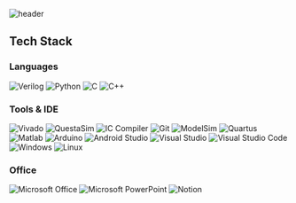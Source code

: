 ![header](https://capsule-render.vercel.app/api?type=waving&color=000000&height=300&section=header&text=Welcome%20to%20xylo's%20github.&fontSize=50&fontColor=FFD700)

## Tech Stack
### Languages
![Verilog](https://img.shields.io/badge/Verilog-734F96?style=for-the-badge&logoColor=white)
![Python](https://img.shields.io/badge/Python-3776AB?style=for-the-badge&logo=python&logoColor=white)
![C](https://img.shields.io/badge/C-A8B9CC?style=for-the-badge&logo=c&logoColor=white)
![C++](https://img.shields.io/badge/C++-00599C?style=for-the-badge&logo=cplusplus&logoColor=white)

### Tools & IDE
![Vivado](https://img.shields.io/badge/Vivado-FFB81C?style=for-the-badge&logoColor=white)
![QuestaSim](https://img.shields.io/badge/QuestaSim-009999?style=for-the-badge&logo=siemens&logoColor=white&logoWidth=30)
![IC Compiler](https://img.shields.io/badge/IC%20Compiler-8C1932?style=for-the-badge&logoColor=white)
![Git](https://img.shields.io/badge/Git-F05032?style=for-the-badge&logo=git&logoColor=white)
![ModelSim](https://img.shields.io/badge/ModelSim-007ACC?style=for-the-badge&logoColor=white&logo=#0071C5)
![Quartus](https://img.shields.io/badge/Quartus-0071C5?style=for-the-badge&logo=intel&logoColor=white)
![Matlab](https://img.shields.io/badge/MATLAB-0076A8?style=for-the-badge&logo=mathworks&logoColor=white)
![Arduino](https://img.shields.io/badge/Arduino-00979D?style=for-the-badge&logo=arduino&logoColor=white)
![Android Studio](https://img.shields.io/badge/Android%20Studio-3DDC84?style=for-the-badge&logo=androidstudio&logoColor=white)
![Visual Studio](https://img.shields.io/badge/Visual%20Studio-5C2D91?style=for-the-badge&logo=visualstudio&logoColor=white)
![Visual Studio Code](https://img.shields.io/badge/Visual%20Studio%20Code-007ACC?style=for-the-badge&logo=visualstudiocode&logoColor=white)
![Windows](https://img.shields.io/badge/Windows-0078D6?style=for-the-badge&logo=windows&logoColor=white)
![Linux](https://img.shields.io/badge/Linux-FCC624?style=for-the-badge&logo=linux&logoColor=black)

### Office
![Microsoft Office](https://img.shields.io/badge/Microsoft%20Office-D83B01?style=for-the-badge&logo=microsoftoffice&logoColor=white)
![Microsoft PowerPoint](https://img.shields.io/badge/Microsoft%20PowerPoint-B7472A?style=for-the-badge&logo=microsoftpowerpoint&logoColor=white)
![Notion](https://img.shields.io/badge/Notion-000000?style=for-the-badge&logo=notion&logoColor=white)


<!--
**dlwnstlr1010/dlwnstlr1010** is a ✨ _special_ ✨ repository because its `README.md` (this file) appears on your GitHub profile.

Here are some ideas to get you started:

- 🔭 I’m currently working on ...
- 🌱 I’m currently learning ...
- 👯 I’m looking to collaborate on ...
- 🤔 I’m looking for help with ...
- 💬 Ask me about ...
- 📫 How to reach me: ...
- 😄 Pronouns: ...
- ⚡ Fun fact: ...
-->
